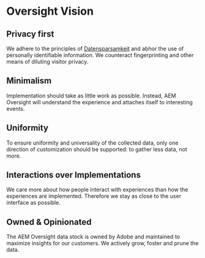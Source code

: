 # Oversight Vision

## Privacy first

We adhere to the principles of [Datensparsamkeit](https://martinfowler.com/bliki/Datensparsamkeit.html) and abhor the use of personally identifiable information. We counteract fingerprinting and other means 
of diluting visitor privacy.

## Minimalism

Implementation should take as little work as possible. Instead, AEM Oversight will understand the experience and attaches itself to interesting events.

## Uniformity

To ensure uniformity and universality of the collected data, only one direction of customization should be supported: to gather less data, not more.

## Interactions over Implementations

We care more about how people interact with experiences than how the experiences are implemented. Therefore we stay as close to the user interface as possible.

## Owned & Opinionated

The AEM Oversight data stock is owned by Adobe and maintained to maximize insights for our customers. We actively grow, foster and prune the data.
